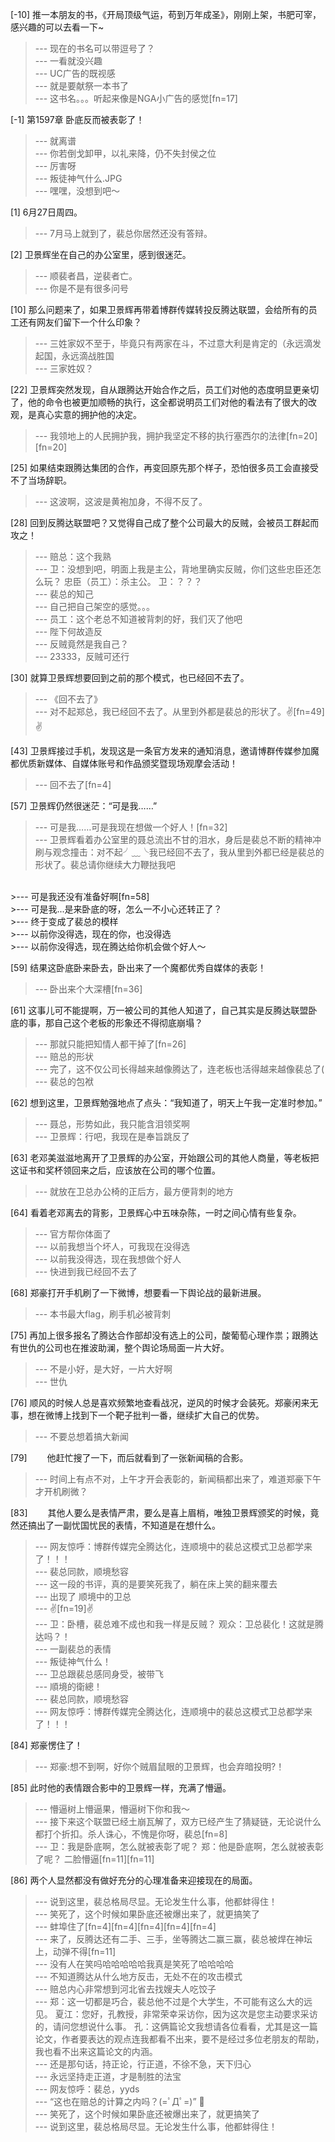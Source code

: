 
[-10] 推一本朋友的书，《开局顶级气运，苟到万年成圣》，刚刚上架，书肥可宰，感兴趣的可以去看一下~
>--- 现在的书名可以带逗号了？<br>
>--- 一看就没兴趣<br>
>--- UC广告的既视感<br>
>--- 就是要献祭一本书了<br>
>--- 这书名。。。听起来像是NGA小广告的感觉[fn=17]<br>

[-1] 第1597章 卧底反而被表彰了！
>--- 就离谱<br>
>--- 你若倒戈卸甲，以礼来降，仍不失封侯之位<br>
>--- 厉害呀<br>
>--- 叛徒神气什么.JPG<br>
>--- 嘿嘿，没想到吧～<br>

[1] 6月27日周四。
>--- 7月马上就到了，裴总你居然还没有答辩。<br>

[2] 卫景辉坐在自己的办公室里，感到很迷茫。
>--- 顺裴者昌，逆裴者亡。<br>
>--- 你是不是有很多问号<br>

[10] 那么问题来了，如果卫景辉再带着博群传媒转投反腾达联盟，会给所有的员工还有网友们留下一个什么印象？
>--- 三姓家奴不至于，毕竟只有两家在斗，不过意大利是肯定的（永远滴发起国，永远滴战胜国<br>
>--- 三家姓奴？<br>

[22] 卫景辉突然发现，自从跟腾达开始合作之后，员工们对他的态度明显更亲切了，他的命令也被更加顺畅的执行，这全都说明员工们对他的看法有了很大的改观，是真心实意的拥护他的决定。
>--- 我领地上的人民拥护我，拥护我坚定不移的执行塞西尔的法律[fn=20][fn=20]<br>

[25] 如果结束跟腾达集团的合作，再变回原先那个样子，恐怕很多员工会直接受不了当场辞职。
>--- 这波啊，这波是黄袍加身，不得不反了。<br>

[28] 回到反腾达联盟吧？又觉得自己成了整个公司最大的反贼，会被员工群起而攻之！
>--- 赔总：这个我熟<br>
>--- 卫：没想到吧，明面上我是主公，背地里确实反贼，你们这些忠臣还怎么玩？
忠臣（员工）：杀主公。
卫：？？？<br>
>--- 裴总的知己<br>
>--- 自己把自己架空的感觉。。。<br>
>--- 员工：这个老总不知道被背刺的好，我们灭了他吧<br>
>--- 陛下何故造反<br>
>--- 反贼竟然是我自己？<br>
>--- 23333，反贼可还行<br>

[30] 就算卫景辉想要回到之前的那个模式，也已经回不去了。
>--- 《回不去了》<br>
>--- 对不起郑总，我已经回不去了。从里到外都是裴总的形状了。✌️[fn=49]✌️<br>

[43] 卫景辉接过手机，发现这是一条官方发来的通知消息，邀请博群传媒参加魔都优质新媒体、自媒体账号和作品颁奖暨现场观摩会活动！
>--- 回不去了[fn=4]<br>

[57] 卫景辉仍然很迷茫：“可是我……”
>--- 可是我……可是我现在想做一个好人！[fn=32]<br>
>--- 卫景辉看着办公室里的聂总流出不甘的泪水，身后是裴总不断的精神冲刷与观念撞击：对不起╯﹏╰我已经回不去了，我从里到外都已经是裴总的形状了。裴总请你继续大力鞭挞我吧
<br>
>--- 可是我还没有准备好啊[fn=58]<br>
>--- 可是我...是来卧底的呀，怎么一不小心还转正了？<br>
>--- 终于变成了裴总的模样<br>
>--- 以前你没得选，现在的你，也没得选<br>
>--- 以前你没得选，现在腾达给你机会做个好人～<br>

[59] 结果这卧底卧来卧去，卧出来了一个魔都优秀自媒体的表彰！
>--- 卧出来个大深槽[fn=36]<br>

[61] 这事儿可不能提啊，万一被公司的其他人知道了，自己其实是反腾达联盟卧底的事，那自己这个老板的形象还不得彻底崩塌？
>--- 那就只能把知情人都干掉了[fn=26]<br>
>--- 赔总的形状<br>
>--- 完了，这不仅公司长得越来越像腾达了，连老板也活得越来越像裴总了(<br>
>--- 裴总的包袱<br>

[62] 想到这里，卫景辉勉强地点了点头：“我知道了，明天上午我一定准时参加。”
>--- 聂总，形势如此，我只能含泪领奖啊<br>
>--- 卫景辉：行吧，我现在是奉旨跳反了<br>

[63] 老邓美滋滋地离开了卫景辉的办公室，开始跟公司的其他人商量，等老板把这证书和奖杯领回来之后，应该放在公司的哪个位置。
>--- 就放在卫总办公椅的正后方，最方便背刺的地方<br>

[64] 看着老邓离去的背影，卫景辉心中五味杂陈，一时之间心情有些复杂。
>--- 官方帮你体面了<br>
>--- 以前我想当个坏人，可我现在没得选<br>
>--- 以前我没得选，现在我想做个好人<br>
>--- 快进到我已经回不去了<br>

[68] 郑豪打开手机刷了一下微博，想要看一下舆论战的最新进展。
>--- 本书最大flag，刷手机必被背刺<br>

[75] 再加上很多报名了腾达合作部却没有选上的公司，酸葡萄心理作祟；跟腾达有世仇的公司也在推波助澜，整个舆论场局面一片大好。
>--- 不是小好，是大好，一片大好啊<br>
>--- 世仇<br>

[76] 顺风的时候人总是喜欢频繁地查看战况，逆风的时候才会装死。郑豪闲来无事，想在微博上找到下一个靶子批判一番，继续扩大自己的优势。
>--- 不要总想着搞大新闻<br>

[79] 　　他赶忙搜了一下，而后就看到了一张新闻稿的合影。
>--- 时间上有点不对，上午才开会表彰的，新闻稿都出来了，难道郑豪下午才开机刷微？<br>

[83] 　　其他人要么是表情严肃，要么是喜上眉梢，唯独卫景辉颁奖的时候，竟然还搞出了一副忧国忧民的表情，不知道是在想什么。
>--- 网友惊呼：博群传媒完全腾达化，连顺境中的裴总这模式卫总都学来了！！！<br>
>--- 裴总同款，顺境愁容<br>
>--- 这一段的书评，真的是要笑死我了，躺在床上笑的翻来覆去<br>
>--- 出现了   顺境中的卫总<br>
>--- ✌[fn=19]✌<br>
>--- 卫：卧槽，裴总难不成也和我一样是反贼？
观众：卫总裴化！这就是腾达吗？！<br>
>--- 一副裴总的表情<br>
>--- 叛徒神气什么！<br>
>--- 卫总跟裴总感同身受，被带飞<br>
>--- 順境的衛總！<br>
>--- 裴总同款，顺境愁容<br>
>--- 网友惊呼：博群传媒完全腾达化，连顺境中的裴总这模式卫总都学来了！！！<br>

[84] 郑豪愣住了！
>--- 郑豪:想不到啊，好你个贼眉鼠眼的卫景辉，也会弃暗投明?！<br>

[85] 此时他的表情跟合影中的卫景辉一样，充满了懵逼。
>--- 懵逼树上懵逼果，懵逼树下你和我～<br>
>--- 接下来这个联盟已经土崩瓦解了，双方已经产生了猜疑链，无论说什么都打个折扣。杀人诛心，不愧是你呀，裴总[fn=8]<br>
>--- 卫：我是卧底啊，怎么就被表彰了呢？
郑：他是卧底啊，怎么就被表彰了呢？
二脸懵逼[fn=11][fn=11]<br>

[86] 两个人显然都没有做好充分的心理准备来迎接现在的局面。
>--- 说到这里，裴总格局尽显。无论发生什么事，他都蚌得住！<br>
>--- 笑死了，这个时候如果卧底还被爆出来了，就更搞笑了<br>
>--- 蚌埠住了[fn=4][fn=4][fn=4][fn=4][fn=4]<br>
>--- 来了，反腾达还有二手、三手，坐等腾达二赢三赢，裴总被焊在神坛上，动弹不得[fn=11]<br>
>--- 没有人在笑吗哈哈哈哈哈我真是笑死了哈哈哈哈<br>
>--- 不知道腾达从什么地方反击，无处不在的攻击模式<br>
>--- 赔总内心非常想到河北省去找嫂夫人吃饺子<br>
>--- 郑：这一切都是巧合，裴总他不过是个大学生，不可能有这么大的远见。
夏江：您好，孔教授，非常荣幸采访你，因为这次是您主动要求采访的，请问您想说什么事。
孔：这俩篇论文我想请各位看看，尤其是这一篇论文，作者要表达的观点连我都看不出来，要不是经过多位老朋友的帮助，我也看不出来这篇论文的内涵。<br>
>--- 还是那句话，持正论，行正道，不徐不急，天下归心<br>
>--- 永远坚持走正道，才是制胜的法宝<br>
>--- 网友惊呼：裴总，yyds<br>
>--- “这也在赔总的计算之内吗？(=ﾟДﾟ=)”
🐶<br>
>--- 笑死了，这个时候如果卧底还被爆出来了，就更搞笑了<br>
>--- 说到这里，裴总格局尽显。无论发生什么事，他都蚌得住！<br>
